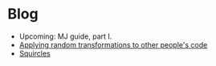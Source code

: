 # Blog
* Upcoming: MJ guide, part I.
* [Applying random transformations to other people's code](arttopc.md)
* [Squircles](squircles.md)
